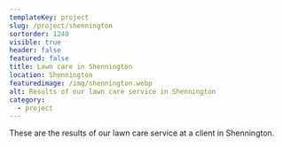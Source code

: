 ```yaml
---
templateKey: project
slug: /project/shennington
sortorder: 1240
visible: true
header: false
featured: false
title: Lawn care in Shennington
location: Shennington
featuredimage: /img/shennington.webp
alt: Results of our lawn care service in Shennington
category:
  - project
---
```

These are the results of our lawn care service at a client in Shennington.


